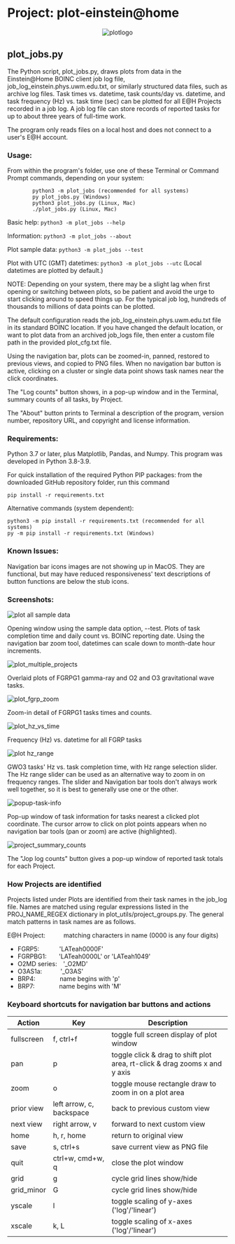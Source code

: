 # Project: plot-einstein@home
<div style="text-align: center;">

![plotlogo](images/plot_eah_logo_blue.png)
</div>

## plot_jobs.py

The Python script, plot_jobs.py, draws plots from data in the Einstein@Home
BOINC client job log file, job_log_einstein.phys.uwm.edu.txt, or similarly structured data files, such as archive log files. Task times vs. datetime, task counts/day vs.
datetime, and task frequency (Hz) vs. task time (sec) can be plotted for
all E@H Projects recorded in a job log. A job log file can store
records of reported tasks for up to about three years of full-time work.

The program only reads files on a local host and does not connect to a user's E@H account.

### Usage:
From within the program's folder, use one of these Terminal or Command Prompt commands,
       depending on your system:

            python3 -m plot_jobs (recommended for all systems)
            py plot_jobs.py (Windows)
            python3 plot_jobs.py (Linux, Mac)
            ./plot_jobs.py (Linux, Mac)

Basic help: `python3 -m plot_jobs --help`

Information: `python3 -m plot_jobs --about`

Plot sample data: `python3 -m plot_jobs --test`

Plot with UTC (GMT) datetimes: `python3 -m plot_jobs --utc`
(Local datetimes are plotted by default.)

NOTE: Depending on your system, there may be a slight lag when first opening or switching between plots, so be patient and avoid the urge to start clicking around to speed things up. For the typical job log, hundreds of thousands to millions of data points can be plotted.


The default configuration reads the job_log_einstein.phys.uwm.edu.txt
file in its standard BOINC location. If you have changed the default
location, or want to plot data from an archived job_logs file, then
enter a custom file path in the provided plot_cfg.txt file.

Using the navigation bar, plots can be zoomed-in, panned, restored to
previous views, and copied to PNG files.
When no navigation bar button is active, clicking on a cluster or
single data point shows task names near the click coordinates.

The "Log counts" button shows, in a pop-up window and in the Terminal, summary counts of all tasks, by Project.

The "About" button prints to Terminal a description of the program, version number, repository URL, and copyright and license information.

### Requirements:
Python 3.7 or later, plus Matplotlib, Pandas, and Numpy.
This program was developed in Python 3.8-3.9.

For quick installation of the required Python PIP packages:
from the downloaded GitHub repository folder, run this command

    pip install -r requirements.txt
Alternative commands (system dependent):

    python3 -m pip install -r requirements.txt (recommended for all systems)
    py -m pip install -r requirements.txt (Windows)

### Known Issues:
Navigation bar icons images are not showing up in MacOS. They are functional, but may have reduced responsiveness' text descriptions of button functions are below the stub icons.

### Screenshots:
![plot all sample data](images/test_start.png)

Opening window using the sample data option, --test.
Plots of task completion time and daily count vs. BOINC reporting date.
Using the navigation bar zoom tool, datetimes can scale down to month-date hour increments.

![plot_multiple_projects](images/GR_and_GW_plots.png)

Overlaid plots of FGRPG1 gamma-ray and O2 and O3 gravitational wave tasks.


![plot_fgrp_zoom](images/fgrpG1_zoom.png)

Zoom-in detail of FGRPG1 tasks times and counts.

![plot_hz_vs_time](images/fgrp_all_Hz.png)

Frequency (Hz) vs. datetime for all FGRP tasks

![plot hz_range](images/slider_gwO3.png)

GWO3 tasks' Hz vs. task completion time, with Hz range selection slider.
The Hz range slider can be used as an alternative way to zoom in on frequency ranges. The slider and Navigation bar tools don't always work well together, so it is best to generally use one or the other.

![popup-task-info](images/task_info.png)

Pop-up window of task information for tasks nearest a clicked plot coordinate. The cursor arrow to click on plot points appears when no navigation bar tools (pan or zoom) are active (highlighted).

![project_summary_counts](images/project_counts.png)

The "Jop log counts" button gives a pop-up window of reported task totals for each Project.

### How Projects are identified

Projects listed under Plots are identified from their task names in the job_log file. Names are matched using regular expressions listed in the PROJ_NAME_REGEX dictionary in  plot_utils/project_groups.py. The general match patterns in task names are as follows.

E@H Project:&emsp;&emsp;&emsp;matching characters in name (0000 is any four digits)
- FGRP5:&emsp;&emsp;&emsp;&nbsp;'LATeah0000F'
- FGRPBG1:&emsp;&emsp;'LATeah0000L' or 'LATeah1049'
- O2MD series:&emsp;'_O2MD'
- O3AS1a:&emsp;&emsp;&emsp;'_O3AS'
- BRP4:&emsp;&emsp;&emsp;&emsp;name begins with 'p'
- BRP7:&emsp;&emsp;&emsp;&emsp;name begins with 'M'

### Keyboard shortcuts for navigation bar buttons and actions

| Action     | Key                      | Description                                                                |
|------------|--------------------------|----------------------------------------------------------------------------|
| fullscreen | f, ctrl+f                | toggle full screen display of plot window                                  |
| pan        | p                        | toggle click & drag to shift plot area, rt-click & drag zooms x and y axis |
| zoom       | o                        | toggle mouse rectangle draw to zoom in on a plot area                      |
| prior view | left arrow, c, backspace | back to previous custom view                                               |
| next view  | right arrow, v           | forward to next custom view                                                |
| home       | h, r, home               | return to original view                                                    |
| save       | s, ctrl+s                | save current view as PNG file                                              |
| quit       | ctrl+w, cmd+w, q         | close the plot window                                                      |
| grid       | g                        | cycle grid lines show/hide                                                 |
| grid_minor | G                        | cycle grid lines show/hide                                                 |
| yscale     | l                        | toggle scaling of y-axes ('log'/'linear')                                  |
| xscale     | k, L                     | toggle scaling of x-axes ('log'/'linear')                                  |
